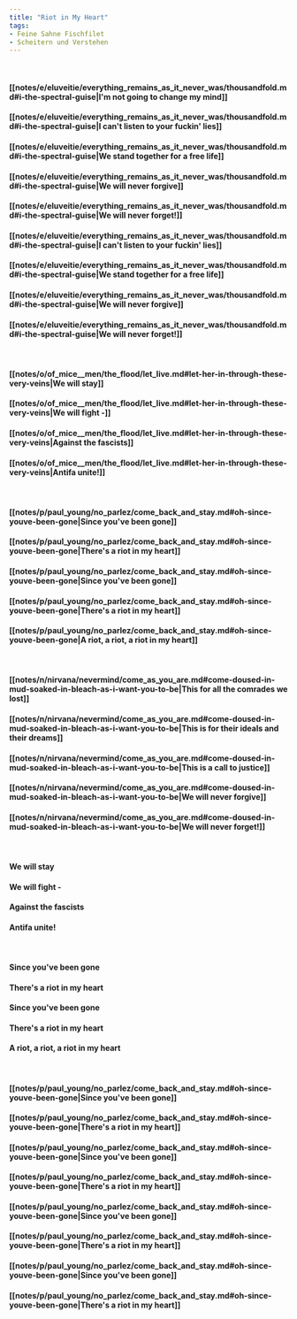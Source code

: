 ```yaml
---
title: "Riot in My Heart"
tags:
- Feine Sahne Fischfilet
- Scheitern und Verstehen
---
```

&nbsp;
#### [[notes/e/eluveitie/everything_remains_as_it_never_was/thousandfold.md#i-the-spectral-guise|I'm not going to change my mind]]
#### [[notes/e/eluveitie/everything_remains_as_it_never_was/thousandfold.md#i-the-spectral-guise|I can't listen to your fuckin' lies]]
#### [[notes/e/eluveitie/everything_remains_as_it_never_was/thousandfold.md#i-the-spectral-guise|We stand together for a free life]]
#### [[notes/e/eluveitie/everything_remains_as_it_never_was/thousandfold.md#i-the-spectral-guise|We will never forgive]]
#### [[notes/e/eluveitie/everything_remains_as_it_never_was/thousandfold.md#i-the-spectral-guise|We will never forget!]]
#### [[notes/e/eluveitie/everything_remains_as_it_never_was/thousandfold.md#i-the-spectral-guise|I can't listen to your fuckin' lies]]
#### [[notes/e/eluveitie/everything_remains_as_it_never_was/thousandfold.md#i-the-spectral-guise|We stand together for a free life]]
#### [[notes/e/eluveitie/everything_remains_as_it_never_was/thousandfold.md#i-the-spectral-guise|We will never forgive]]
#### [[notes/e/eluveitie/everything_remains_as_it_never_was/thousandfold.md#i-the-spectral-guise|We will never forget!]]
&nbsp;
#### [[notes/o/of_mice__men/the_flood/let_live.md#let-her-in-through-these-very-veins|We will stay]]
#### [[notes/o/of_mice__men/the_flood/let_live.md#let-her-in-through-these-very-veins|We will fight -]]
#### [[notes/o/of_mice__men/the_flood/let_live.md#let-her-in-through-these-very-veins|Against the fascists]]
#### [[notes/o/of_mice__men/the_flood/let_live.md#let-her-in-through-these-very-veins|Antifa unite!]]
&nbsp;
#### [[notes/p/paul_young/no_parlez/come_back_and_stay.md#oh-since-youve-been-gone|Since you've been gone]]
#### [[notes/p/paul_young/no_parlez/come_back_and_stay.md#oh-since-youve-been-gone|There's a riot in my heart]]
#### [[notes/p/paul_young/no_parlez/come_back_and_stay.md#oh-since-youve-been-gone|Since you've been gone]]
#### [[notes/p/paul_young/no_parlez/come_back_and_stay.md#oh-since-youve-been-gone|There's a riot in my heart]]
#### [[notes/p/paul_young/no_parlez/come_back_and_stay.md#oh-since-youve-been-gone|A riot, a riot, a riot in my heart]]
&nbsp;
#### [[notes/n/nirvana/nevermind/come_as_you_are.md#come-doused-in-mud-soaked-in-bleach-as-i-want-you-to-be|This for all the comrades we lost]]
#### [[notes/n/nirvana/nevermind/come_as_you_are.md#come-doused-in-mud-soaked-in-bleach-as-i-want-you-to-be|This is for their ideals and their dreams]]
#### [[notes/n/nirvana/nevermind/come_as_you_are.md#come-doused-in-mud-soaked-in-bleach-as-i-want-you-to-be|This is a call to justice]]
#### [[notes/n/nirvana/nevermind/come_as_you_are.md#come-doused-in-mud-soaked-in-bleach-as-i-want-you-to-be|We will never forgive]]
#### [[notes/n/nirvana/nevermind/come_as_you_are.md#come-doused-in-mud-soaked-in-bleach-as-i-want-you-to-be|We will never forget!]]
&nbsp;
#### We will stay
#### We will fight -
#### Against the fascists
#### Antifa unite!
&nbsp;
#### Since you've been gone
#### There's a riot in my heart
#### Since you've been gone
#### There's a riot in my heart
#### A riot, a riot, a riot in my heart
&nbsp;
#### [[notes/p/paul_young/no_parlez/come_back_and_stay.md#oh-since-youve-been-gone|Since you've been gone]]
#### [[notes/p/paul_young/no_parlez/come_back_and_stay.md#oh-since-youve-been-gone|There's a riot in my heart]]
#### [[notes/p/paul_young/no_parlez/come_back_and_stay.md#oh-since-youve-been-gone|Since you've been gone]]
#### [[notes/p/paul_young/no_parlez/come_back_and_stay.md#oh-since-youve-been-gone|There's a riot in my heart]]
#### [[notes/p/paul_young/no_parlez/come_back_and_stay.md#oh-since-youve-been-gone|Since you've been gone]]
#### [[notes/p/paul_young/no_parlez/come_back_and_stay.md#oh-since-youve-been-gone|There's a riot in my heart]]
#### [[notes/p/paul_young/no_parlez/come_back_and_stay.md#oh-since-youve-been-gone|Since you've been gone]]
#### [[notes/p/paul_young/no_parlez/come_back_and_stay.md#oh-since-youve-been-gone|There's a riot in my heart]]
